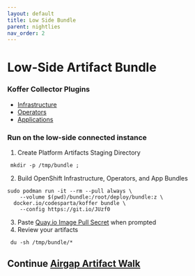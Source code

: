 ```yaml
---
layout: default
title: Low Side Bundle
parent: nightlies
nav_order: 2
---
```


# Low-Side Artifact Bundle
### Koffer Collector Plugins
  - [Infrastructure]    
  - [Operators]    
  - [Applications]    
    
### Run on the low-side connected instance
  1. Create Platform Artifacts Staging Directory
```
 mkdir -p /tmp/bundle ;
```
  2. Build OpenShift Infrastructure, Operators, and App Bundles
```
sudo podman run -it --rm --pull always \
    --volume $(pwd)/bundle:/root/deploy/bundle:z \
  docker.io/codesparta/koffer bundle \
    --config https://git.io/JUzf0
```
    
  3. Paste [Quay.io Image Pull Secret] when prompted
  3. Review your artifacts
```
 du -sh /tmp/bundle/*
```
    
## Continue [Airgap Artifact Walk](https://codectl.io/docs/user-guide/airgap)    
[Operators]:https://github.com/CodeSparta/collector-operators
[Applications]:https://github.com/CodeSparta/collector-apps
[Infrastructure]:https://github.com/CodeSparta/collector-infra
[Quay.io Image Pull Secret]:https://cloud.redhat.com/openshift/install/metal/user-provisioned
